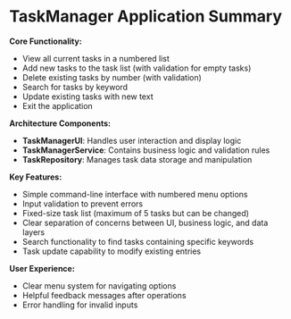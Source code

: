 # TaskManager Application Summary

**Core Functionality:**
- View all current tasks in a numbered list
- Add new tasks to the task list (with validation for empty tasks)
- Delete existing tasks by number (with validation)
- Search for tasks by keyword
- Update existing tasks with new text
- Exit the application

**Architecture Components:**
- **TaskManagerUI**: Handles user interaction and display logic
- **TaskManagerService**: Contains business logic and validation rules
- **TaskRepository**: Manages task data storage and manipulation

**Key Features:**
- Simple command-line interface with numbered menu options
- Input validation to prevent errors
- Fixed-size task list (maximum of 5 tasks but can be changed)
- Clear separation of concerns between UI, business logic, and data layers
- Search functionality to find tasks containing specific keywords
- Task update capability to modify existing entries

**User Experience:**
- Clear menu system for navigating options
- Helpful feedback messages after operations
- Error handling for invalid inputs
